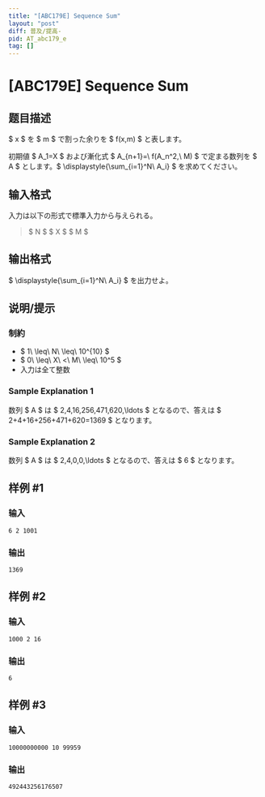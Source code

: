 ```yaml
---
title: "[ABC179E] Sequence Sum"
layout: "post"
diff: 普及/提高-
pid: AT_abc179_e
tag: []
---
```


# [ABC179E] Sequence Sum

## 题目描述

[problemUrl]: https://atcoder.jp/contests/abc179/tasks/abc179_e

$ x $ を $ m $ で割った余りを $ f(x,m) $ と表します。

初期値 $ A_1=X $ および漸化式 $ A_{n+1}=\ f(A_n^2,\ M) $ で定まる数列を $ A $ とします。$ \displaystyle{\sum_{i=1}^N\ A_i} $ を求めてください。

## 输入格式

入力は以下の形式で標準入力から与えられる。

> $ N $ $ X $ $ M $

## 输出格式

$ \displaystyle{\sum_{i=1}^N\ A_i} $ を出力せよ。

## 说明/提示

### 制約

- $ 1\ \leq\ N\ \leq\ 10^{10} $
- $ 0\ \leq\ X\ <\ M\ \leq\ 10^5 $
- 入力は全て整数

### Sample Explanation 1

数列 $ A $ は $ 2,4,16,256,471,620,\ldots $ となるので、答えは $ 2+4+16+256+471+620=1369 $ となります。

### Sample Explanation 2

数列 $ A $ は $ 2,4,0,0,\ldots $ となるので、答えは $ 6 $ となります。

## 样例 #1

### 输入

```
6 2 1001
```

### 输出

```
1369
```

## 样例 #2

### 输入

```
1000 2 16
```

### 输出

```
6
```

## 样例 #3

### 输入

```
10000000000 10 99959
```

### 输出

```
492443256176507
```

